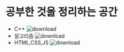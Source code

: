 # 공부한 것을 정리하는 공간


+ C++
![download](https://user-images.githubusercontent.com/95333770/209753198-c069daa5-cfbf-4bc1-9353-d82e0aaa993b.png)
+ 알고리즘
![download](https://user-images.githubusercontent.com/95333770/209753307-a890c88a-add3-4f32-ba81-81c2bc62a3c1.png)
+ HTML,CSS,JS
![download](https://user-images.githubusercontent.com/95333770/209753337-a742fb49-7e00-45cf-9779-f82436c3122a.png)
